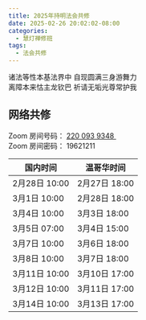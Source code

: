 ```yaml
---
title: 2025年持明法会共修
date: 2025-02-26 20:02:02-08:00
categories:
  - 慧灯禅修班
tags:
  - 法会共修
---
```

诸法等性本基法界中 自现圆满三身游舞力  
离障本来怙主龙钦巴 祈请无垢光尊常护我

## 网络共修

Zoom 房间号码： [220 093 9348 ](https://us02web.zoom.us/j/7672270786?pwd=bjRzNVpOT0g1cWF3WWVqVE1PZzlWZz09)\
Zoom 房间密码： 19621211

|国内时间 | 温哥华时间|
| --- | ----------- |	
|2月28日 10:00|  2月27日 18:00| 
|3月1日 10:00|  2月28日 18:00|  
|3月4日 10:00|  3月3日 18:00|             
|3月5日 07:00|  3月4日 15:00|
|3月7日 10:00 |  3月6日 18:00|
|3月8日 10:00 |  3月7日 18:00|
|3月11日 10:00 |  3月10日 17:00|
|3月12日 10:00|	3月11日 17:00|
|3月14日 10:00|	3月13日 17:00||



